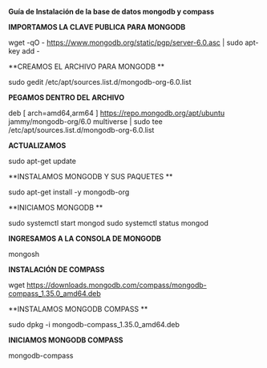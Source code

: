 **Guía de Instalación de la base de datos mongodb y compass**

**IMPORTAMOS LA CLAVE PUBLICA PARA MONGODB**

wget -qO - https://www.mongodb.org/static/pgp/server-6.0.asc | sudo apt-key add -

**CREAMOS EL ARCHIVO PARA MONGODB **

sudo gedit /etc/apt/sources.list.d/mongodb-org-6.0.list

**PEGAMOS DENTRO DEL ARCHIVO**

deb [ arch=amd64,arm64 ] https://repo.mongodb.org/apt/ubuntu jammy/mongodb-org/6.0 multiverse | sudo tee /etc/apt/sources.list.d/mongodb-org-6.0.list

**ACTUALIZAMOS**

sudo apt-get update

**INSTALAMOS MONGODB Y SUS PAQUETES **

sudo apt-get install -y mongodb-org

**INICIAMOS MONGODB **

sudo systemctl start mongod
sudo systemctl status mongod

**INGRESAMOS A LA CONSOLA DE MONGODB**

mongosh

**INSTALACIÓN DE  COMPASS**

wget https://downloads.mongodb.com/compass/mongodb-compass_1.35.0_amd64.deb

**INSTALAMOS MONGODB COMPASS **

sudo dpkg -i mongodb-compass_1.35.0_amd64.deb

**INICIAMOS MONGODB COMPASS**

mongodb-compass

